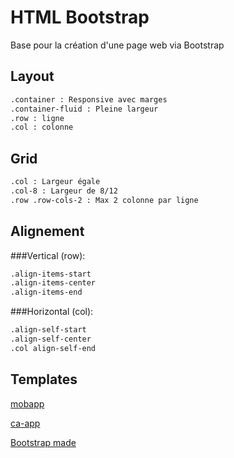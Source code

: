 # HTML Bootstrap

Base pour la création d'une page web via Bootstrap

## Layout

```bash
.container : Responsive avec marges
.container-fluid : Pleine largeur
.row : ligne
.col : colonne
```

## Grid

```bash
.col : Largeur égale
.col-8 : Largeur de 8/12
.row .row-cols-2 : Max 2 colonne par ligne
```

## Alignement

###Vertical (row):
```bash
.align-items-start
.align-items-center
.align-items-end
```
###Horizontal (col):
```bash
.align-self-start
.align-self-center
.col align-self-end
```
## Templates

[mobapp](https://colorlib.com/demo?theme=MobApp)

[ca-app](https://colorlib.com/demo?theme=ca-app)

[Bootstrap made](https://bootstrapmade.com/bootstrap-one-page-templates/)
